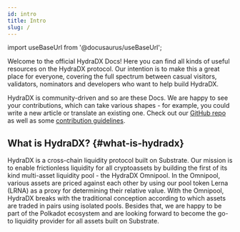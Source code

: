 ```yaml
---
id: intro
title: Intro
slug: /
---
```


import useBaseUrl from '@docusaurus/useBaseUrl';

Welcome to the official HydraDX Docs! Here you can find all kinds of useful resources on the HydraDX protocol. Our intention is to make this a great place for everyone, covering the full spectrum between casual visitors, validators, nominators and developers who want to help build HydraDX.

HydraDX is community-driven and so are these Docs. We are happy to see your contributions, which can take various shapes - for example, you could write a new article or translate an existing one. Check out our [GitHub repo](https://github.com/galacticcouncil/HydraDX-docs) as well as some [contribution guidelines](/contributing).

## What is HydraDX? {#what-is-hydradx}

HydraDX is a cross-chain liquidity protocol built on Substrate. Our mission is to enable frictionless liquidity for all cryptoassets by building the first of its kind multi-asset liquidity pool - the HydraDX Omnipool. In the Omnipool, various assets аrе priced against each other by using our pool token Lerna (LRNA) as a proxy for determining their relative value. With the Omnipool, HydraDX breaks with the traditional conception according to which assets are traded in pairs using isolated pools. Besides that, we are happy to be part of the Polkadot ecosystem and are looking forward to become the go-to liquidity provider for all assets built on Substrate.
